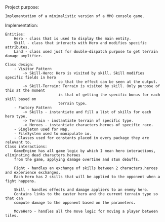 Project purpose:

	Implementation of a minimalistic version of a MMO console game.

Implementation:

	Entities: 
		Hero - class that is used to display the main entity.
		Skill - class that interacts with Hero and modifies specific attributes.
		Land - class used just for double-dispatch purpose to get terrain damage amplifier.
		
	Class design:
		- Visitor Pattern
			-> Skill-Hero: Hero is visited by skill. Skill modifies specific fields in hero
							so that the effect can be seen at the output.
			-> Skill-Terrain: Terrain is visited by skill. Only purpose of this at the moment
							is that of getting the specific bonus for each skill based on 
							terrain type.
		- Factory Pattern
			-> Skills - instantiate and fill a list of skills for each hero type.
			-> Terrain - instantiate terrain of specific type.
			-> Heroes - instantiate characters.heroes of specific race.
		- Singleton used for Map.
		- FileSystem used to manipulate io.
		- Classes used for constants placed in every package they are relevant to.
	Class interactions:
		GameEngine has all game logic by which I mean hero interactions, eliminating dead characters.heroes
		from the game, applying damage overtime and stun debuffs.
		
		Fight - handles an exchange of skills between 2 characters.heroes and experience exchanges.
		Each Hero has 2 skills that will be applied to the opponent when a fight happens.
		
		Skill - handles effects and damage appliers to an enemy hero.
		Contains links to the caster hero and the current terrain type so that can
		compute damage to the opponent based on the parameters.

		MoveHero - handles all the move logic for moving a player between tiles.
